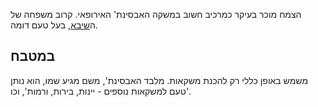 הצמח מוכר בעיקר כמרכיב חשוב במשקה האבסינת' האירופאי. קרוב משפחה של ה[שיבא](tree-wormwood), בעל טעם דומה.

## במטבח

משמש באופן כללי רק להכנת משקאות. מלבד האבסינת', משם מגיע שמו, הוא נותן טעם למשקאות נוספים - יינות, בירות, ורמות', וכו'.

